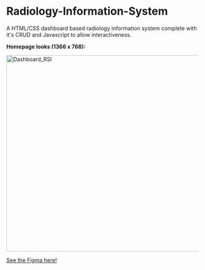 # Radiology-Information-System
A HTML/CSS dashboard based radiology information system complete with it's CRUD and Javascript to allow interactiveness.

<b>Homepage looks (1366 x 768):</b>

<img width="513" alt="Dashboard_RSI" src="https://github.com/user-attachments/assets/db0986e6-6b6b-42fb-bb9b-dd5b564ed808">

<a href="https://www.figma.com/design/JDFMipfcUsrl4A9V4K00BL/Radiology-IS?m=auto&t=JS89GnoN8VZp3bMg-6">See the Figma here!</a>

